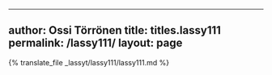 
---
author: Ossi Törrönen
title: titles.lassy111
permalink: /lassy111/
layout: page
---
{% translate_file _lassyt/lassy111/lassy111.md %}